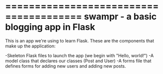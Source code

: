 =======================================
swampr - a basic blogging app in Flask 
=======================================


This is an app we're using to learn Flask.  These are the components that make up the application:

-Skeleton Flask files to launch the app (we begin with "Hello, world!") 
-A model class that declares our classes (Post and User)
-A forms file that defines forms for adding new users and adding new posts. 


